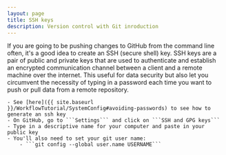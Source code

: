 ```yaml
---
layout: page
title: SSH keys
description: Version control with Git inroduction
---
```


If you are going to be pushing changes to GitHub from the command line often, it's a good idea 
to create an SSH (secure shell) key. SSH keys are a pair of public and private keys that are 
used to authenticate and establish an encrypted communication channel between a client and 
a remote machine over the internet. This useful for data security but also let you circumvent 
the necessity of typing in a password each time you want to push or pull data from a remote
repository.



    - See [here]({{ site.baseurl }}/WorkflowTutorial/SystemConfig#avoiding-passwords) to see how to generate an ssh key
    - On GitHub, go to ```Settings``` and click on ```SSH and GPG keys```
    - Type in a descriptive name for your computer and paste in your public key
    - You'll also need to set your git user name:
        - ```git config --global user.name USERNAME```
